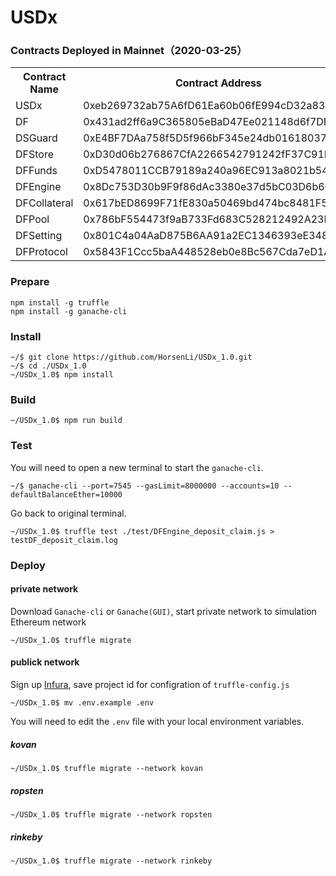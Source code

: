 # USDx
### Contracts Deployed in Mainnet（2020-03-25）
<table>
	<tr>
   		<th>Contract Name</th>
    	<th>Contract Address</th>
	</tr>
	<tr>
		<td> USDx </td>
		<td> 0xeb269732ab75A6fD61Ea60b06fE994cD32a83549 </td>
	</tr>
	<tr>
		<td> DF </td>
		<td> 0x431ad2ff6a9C365805eBaD47Ee021148d6f7DBe0 </td>
	</tr>
	<tr>
		<td> DSGuard </td>
		<td> 0xE4BF7DAa758f5D5f966bF345e24db016180373C5 </td>
	</tr>
	<tr>
		<td> DFStore </td>
		<td> 0xD30d06b276867CfA2266542791242fF37C91BA8d </td>
	</tr>
	<tr>
		<td> DFFunds </td>
		<td> 0xD5478011CCB79189a240a96EC913a8021b54cE6d </td>
	</tr>
	<tr>
		<td> DFEngine </td>
		<td> 0x8Dc753D30b9F9f86dAc3380e37d5bC03D6b60202 </td>
	</tr>
    <tr>
		<td> DFCollateral </td>
		<td> 0x617bED8699F71fE830a50469bd474bc8481F5235 </td>
	</tr>
	<tr>
		<td> DFPool </td>
		<td> 0x786bF554473f9aB733Fd683C528212492A23D895 </td>
	</tr>
	<tr>
		<td> DFSetting </td>
		<td> 0x801C4a04AaD875B6AA91a2EC1346393eE348A32e </td>
	</tr>
	<tr>
		<td> DFProtocol </td>
		<td> 0x5843F1Ccc5baA448528eb0e8Bc567Cda7eD1A1E8 </td>
	</tr>
</table>


### Prepare

```
npm install -g truffle
npm install -g ganache-cli
```

### Install

```
~/$ git clone https://github.com/HorsenLi/USDx_1.0.git
~/$ cd ./USDx_1.0
~/USDx_1.0$ npm install
```

### Build

```
~/USDx_1.0$ npm run build
```

### Test

You will need to open a new terminal to start the `ganache-cli`.
```
~/$ ganache-cli --port=7545 --gasLimit=8000000 --accounts=10 --defaultBalanceEther=10000
```

Go back to original terminal.
```
~/USDx_1.0$ truffle test ./test/DFEngine_deposit_claim.js > testDF_deposit_claim.log
```

### Deploy

#### private network

Download `Ganache-cli` or `Ganache(GUI)`, start private network to simulation Ethereum network

```
~/USDx_1.0$ truffle migrate
```

#### publick network

Sign up [Infura](https://infura.io/), save project id for configration of `truffle-config.js`

```
~/USDx_1.0$ mv .env.example .env
```

You will need to edit the `.env` file with your local environment variables.

##### kovan

```
~/USDx_1.0$ truffle migrate --network kovan
```

##### ropsten

```
~/USDx_1.0$ truffle migrate --network ropsten
```

##### rinkeby

```
~/USDx_1.0$ truffle migrate --network rinkeby
```
